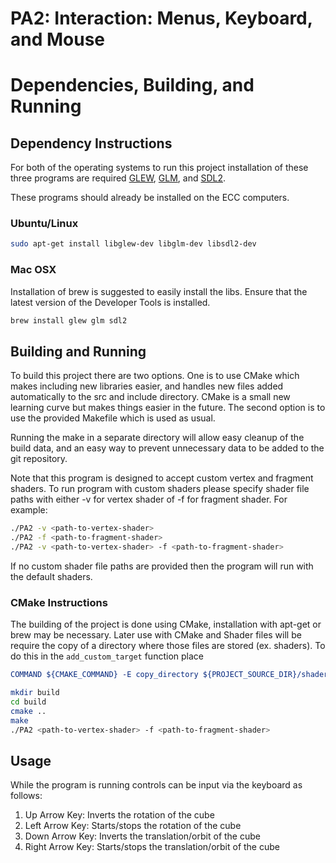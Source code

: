 # PA2: Interaction: Menus, Keyboard, and Mouse

# Dependencies, Building, and Running

## Dependency Instructions
For both of the operating systems to run this project installation of these three programs are required [GLEW](http://glew.sourceforge.net/), [GLM](http://glm.g-truc.net/0.9.7/index.html), and [SDL2](https://wiki.libsdl.org/Tutorials).

These programs should already be installed on the ECC computers.

### Ubuntu/Linux
```bash
sudo apt-get install libglew-dev libglm-dev libsdl2-dev
```

### Mac OSX
Installation of brew is suggested to easily install the libs. Ensure that the latest version of the Developer Tools is installed.
```bash
brew install glew glm sdl2
```

## Building and Running
To build this project there are two options. One is to use CMake which makes including new libraries easier, and handles new files added automatically to the src and include directory. CMake is a small new learning curve but makes things easier in the future.
The second option is to use the provided Makefile which is used as usual.

Running the make in a separate directory will allow easy cleanup of the build data, and an easy way to prevent unnecessary data to be added to the git repository.

Note that this program is designed to accept custom vertex and fragment shaders. To run program with custom shaders 
please specify shader file paths with either -v for vertex shader of -f for fragment shader. For example:

```bash
./PA2 -v <path-to-vertex-shader>
./PA2 -f <path-to-fragment-shader>
./PA2 -v <path-to-vertex-shader> -f <path-to-fragment-shader>
```

If no custom shader file paths are provided then the program will run with the default shaders.

### CMake Instructions
The building of the project is done using CMake, installation with apt-get or brew may be necessary. Later use with CMake and Shader files will be require the copy of a directory where those files are stored (ex. shaders). To do this in the ```add_custom_target``` function place 
```cmake
COMMAND ${CMAKE_COMMAND} -E copy_directory ${PROJECT_SOURCE_DIR}/shaders/ ${CMAKE_CURRENT_BINARY_DIR}/shaders
```

```bash
mkdir build
cd build
cmake ..
make
./PA2 <path-to-vertex-shader> -f <path-to-fragment-shader>
```

## Usage
While the program is running controls can be input via the keyboard as follows:

<ol>
  <li> Up Arrow Key: Inverts the rotation of the cube </li>
  <li> Left Arrow Key: Starts/stops the rotation of the cube </li>
  <li> Down Arrow Key: Inverts the translation/orbit of the cube </li>
  <li> Right Arrow Key: Starts/stops the translation/orbit of the cube </li>
</ol>
